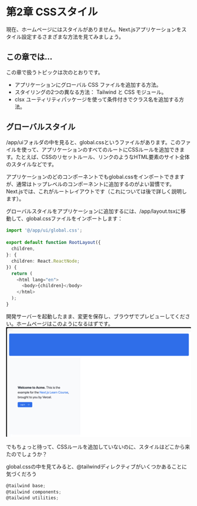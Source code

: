 # 第2章 CSSスタイル
現在、ホームページにはスタイルがありません。Next.jsアプリケーションをスタイル設定するさまざまな方法を見てみましょう。

## この章では...

この章で扱うトピックは次のとおりです。
* アプリケーションにグローバル CSS ファイルを追加する方法。
* スタイリングの2つの異なる方法： Tailwind と CSS モジュール。
* clsx ユーティリティパッケージを使って条件付きでクラス名を追加する方法。

## グローバルスタイル
/app/uiフォルダの中を見ると、global.cssというファイルがあります。このファイルを使って、アプリケーションのすべてのルートにCSSルールを追加できます。たとえば、CSSのリセットルール、リンクのようなHTML要素のサイト全体のスタイルなどです。

アプリケーションのどのコンポーネントでもglobal.cssをインポートできますが、通常はトップレベルのコンポーネントに追加するのがよい習慣です。Next.jsでは、これがルートレイアウトです（これについては後で詳しく説明します）。

グローバルスタイルをアプリケーションに追加するには、/app/layout.tsxに移動して、global.cssファイルをインポートします：

```typescript
import '@/app/ui/global.css';

export default function RootLayout({
  children,
}: {
  children: React.ReactNode;
}) {
  return (
    <html lang="en">
      <body>{children}</body>
    </html>
  );
}
```
開発サーバーを起動したまま、変更を保存し、ブラウザでプレビューしてください。ホームページはこのようになるはずです。
![プレビュー](./images/image1.png)

でもちょっと待って、CSSルールを追加していないのに、スタイルはどこから来たのでしょうか？

global.cssの中を見てみると、@tailwindディレクティブがいくつかあることに気づくだろう

```typescript
@tailwind base;
@tailwind components;
@tailwind utilities;
```
